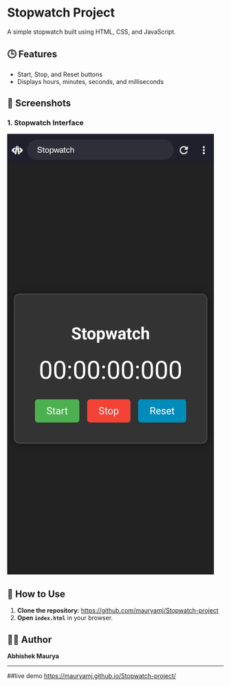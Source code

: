 # Stopwatch Project  
A simple stopwatch built using HTML, CSS, and JavaScript.

## 🕒 Features  
- Start, Stop, and Reset buttons  
- Displays hours, minutes, seconds, and milliseconds  

## 📸 Screenshots  
### 1. Stopwatch Interface  
![Stopwatch Screenshot](./Screenshots/stopwatch.jpg)

## 🚀 How to Use  
1. **Clone the repository:**
https://github.com/mauryamj/Stopwatch-project
2. **Open `index.html`** in your browser.

## 👨‍💻 Author  
**Abhishek Maurya**  

---
##live demo
https://mauryamj.github.io/Stopwatch-project/
